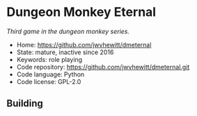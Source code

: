 # Dungeon Monkey Eternal

_Third game in the dungeon monkey series._

- Home: https://github.com/jwvhewitt/dmeternal
- State: mature, inactive since 2016
- Keywords: role playing
- Code repository: https://github.com/jwvhewitt/dmeternal.git
- Code language: Python
- Code license: GPL-2.0

## Building

